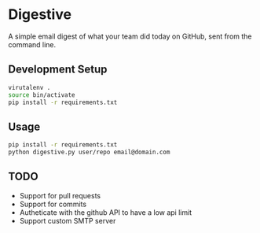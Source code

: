 # Digestive

A simple email digest of what your team did today on GitHub, sent from the command line.

## Development Setup

```bash
virutalenv .
source bin/activate
pip install -r requirements.txt
```

## Usage

```bash
pip install -r requirements.txt
python digestive.py user/repo email@domain.com
```

## TODO

- Support for pull requests
- Support for commits
- Autheticate with the github API to have a low api limit
- Support custom SMTP server
